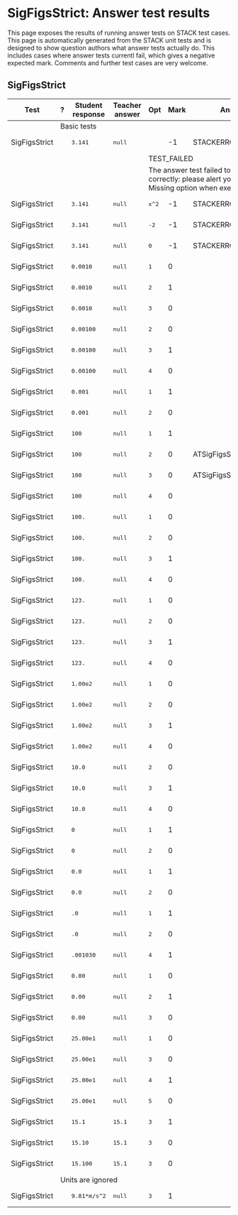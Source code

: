 # SigFigsStrict: Answer test results

This page exposes the results of running answer tests on STACK test cases.  This page is automatically generated from the STACK unit tests and is designed to show question authors what answer tests actually do.  This includes cases where answer tests currentl fail, which gives a negative expected mark.  Comments and further test cases are very welcome.



<h2>SigFigsStrict</h2><div class="no-overflow"><table class="flexible table table-striped table-hover generaltable generalbox stacktestsuite"><thead><tr><th class="header c0" scope="col">Test<div class="commands"></div></th><th class="header c1" scope="col">?<div class="commands"></div></th><th class="header c2" scope="col">Student response<div class="commands"></div></th><th class="header c3" scope="col">Teacher answer<div class="commands"></div></th><th class="header c4" scope="col">Opt<div class="commands"></div></th><th class="header c5" scope="col">Mark<div class="commands"></div></th><th class="header c6" scope="col">Answer note<div class="commands"></div></th>
</tr></thead><tbody>
<tr class="notes">
  <td class="cell c0"><td colspan="6">Basic tests</td></td>
</tr>
<tr class="expectedfail">
  <td class="cell c0">SigFigsStrict</td>
  <td class="cell c1"><span style="color:orange;"><i class="fa fa-adjust"></i></span></td>
  <td class="cell c2"><pre>3.141</pre></td>
  <td class="cell c3"><pre>null</pre></td>
  <td class="cell c4"></td>
  <td class="cell c5">-1</td>
  <td class="cell c6">STACKERROR_OPTION.</td>
</tr>
<tr class="expectedfail">
  <td class="cell c0"><td colspan="2"></td></td>
  <td class="cell c1"><td colspan="4">TEST_FAILED</td></td>
</tr>
<tr class="expectedfail">
  <td class="cell c0"><td colspan="2"></td></td>
  <td class="cell c1"><td colspan="4">The answer test failed to execute correctly: please alert your teacher. Missing option when executing the test. </td></td>
</tr>
<tr class="expectedfail">
  <td class="cell c0">SigFigsStrict</td>
  <td class="cell c1"><span style="color:orange;"><i class="fa fa-adjust"></i></span></td>
  <td class="cell c2"><pre>3.141</pre></td>
  <td class="cell c3"><pre>null</pre></td>
  <td class="cell c4"><pre>x^2</pre></td>
  <td class="cell c5">-1</td>
  <td class="cell c6">STACKERROR_OPTION.</td>
</tr>
<tr class="expectedfail">
  <td class="cell c0">SigFigsStrict</td>
  <td class="cell c1"><span style="color:orange;"><i class="fa fa-adjust"></i></span></td>
  <td class="cell c2"><pre>3.141</pre></td>
  <td class="cell c3"><pre>null</pre></td>
  <td class="cell c4"><pre>-2</pre></td>
  <td class="cell c5">-1</td>
  <td class="cell c6">STACKERROR_OPTION.</td>
</tr>
<tr class="expectedfail">
  <td class="cell c0">SigFigsStrict</td>
  <td class="cell c1"><span style="color:orange;"><i class="fa fa-adjust"></i></span></td>
  <td class="cell c2"><pre>3.141</pre></td>
  <td class="cell c3"><pre>null</pre></td>
  <td class="cell c4"><pre>0</pre></td>
  <td class="cell c5">-1</td>
  <td class="cell c6">STACKERROR_OPTION.</td>
</tr>
<tr class="pass">
  <td class="cell c0">SigFigsStrict</td>
  <td class="cell c1"><span style="color:green;"><i class="fa fa-check"></i></span></td>
  <td class="cell c2"><pre>0.0010</pre></td>
  <td class="cell c3"><pre>null</pre></td>
  <td class="cell c4"><pre>1</pre></td>
  <td class="cell c5">0</td>
  <td class="cell c6"></td>
</tr>
<tr class="pass">
  <td class="cell c0">SigFigsStrict</td>
  <td class="cell c1"><span style="color:green;"><i class="fa fa-check"></i></span></td>
  <td class="cell c2"><pre>0.0010</pre></td>
  <td class="cell c3"><pre>null</pre></td>
  <td class="cell c4"><pre>2</pre></td>
  <td class="cell c5">1</td>
  <td class="cell c6"></td>
</tr>
<tr class="pass">
  <td class="cell c0">SigFigsStrict</td>
  <td class="cell c1"><span style="color:green;"><i class="fa fa-check"></i></span></td>
  <td class="cell c2"><pre>0.0010</pre></td>
  <td class="cell c3"><pre>null</pre></td>
  <td class="cell c4"><pre>3</pre></td>
  <td class="cell c5">0</td>
  <td class="cell c6"></td>
</tr>
<tr class="pass">
  <td class="cell c0">SigFigsStrict</td>
  <td class="cell c1"><span style="color:green;"><i class="fa fa-check"></i></span></td>
  <td class="cell c2"><pre>0.00100</pre></td>
  <td class="cell c3"><pre>null</pre></td>
  <td class="cell c4"><pre>2</pre></td>
  <td class="cell c5">0</td>
  <td class="cell c6"></td>
</tr>
<tr class="pass">
  <td class="cell c0">SigFigsStrict</td>
  <td class="cell c1"><span style="color:green;"><i class="fa fa-check"></i></span></td>
  <td class="cell c2"><pre>0.00100</pre></td>
  <td class="cell c3"><pre>null</pre></td>
  <td class="cell c4"><pre>3</pre></td>
  <td class="cell c5">1</td>
  <td class="cell c6"></td>
</tr>
<tr class="pass">
  <td class="cell c0">SigFigsStrict</td>
  <td class="cell c1"><span style="color:green;"><i class="fa fa-check"></i></span></td>
  <td class="cell c2"><pre>0.00100</pre></td>
  <td class="cell c3"><pre>null</pre></td>
  <td class="cell c4"><pre>4</pre></td>
  <td class="cell c5">0</td>
  <td class="cell c6"></td>
</tr>
<tr class="pass">
  <td class="cell c0">SigFigsStrict</td>
  <td class="cell c1"><span style="color:green;"><i class="fa fa-check"></i></span></td>
  <td class="cell c2"><pre>0.001</pre></td>
  <td class="cell c3"><pre>null</pre></td>
  <td class="cell c4"><pre>1</pre></td>
  <td class="cell c5">1</td>
  <td class="cell c6"></td>
</tr>
<tr class="pass">
  <td class="cell c0">SigFigsStrict</td>
  <td class="cell c1"><span style="color:green;"><i class="fa fa-check"></i></span></td>
  <td class="cell c2"><pre>0.001</pre></td>
  <td class="cell c3"><pre>null</pre></td>
  <td class="cell c4"><pre>2</pre></td>
  <td class="cell c5">0</td>
  <td class="cell c6"></td>
</tr>
<tr class="pass">
  <td class="cell c0">SigFigsStrict</td>
  <td class="cell c1"><span style="color:green;"><i class="fa fa-check"></i></span></td>
  <td class="cell c2"><pre>100</pre></td>
  <td class="cell c3"><pre>null</pre></td>
  <td class="cell c4"><pre>1</pre></td>
  <td class="cell c5">1</td>
  <td class="cell c6"></td>
</tr>
<tr class="pass">
  <td class="cell c0">SigFigsStrict</td>
  <td class="cell c1"><span style="color:green;"><i class="fa fa-check"></i></span></td>
  <td class="cell c2"><pre>100</pre></td>
  <td class="cell c3"><pre>null</pre></td>
  <td class="cell c4"><pre>2</pre></td>
  <td class="cell c5">0</td>
  <td class="cell c6">ATSigFigsStrict_WithinRange.</td>
</tr>
<tr class="pass">
  <td class="cell c0">SigFigsStrict</td>
  <td class="cell c1"><span style="color:green;"><i class="fa fa-check"></i></span></td>
  <td class="cell c2"><pre>100</pre></td>
  <td class="cell c3"><pre>null</pre></td>
  <td class="cell c4"><pre>3</pre></td>
  <td class="cell c5">0</td>
  <td class="cell c6">ATSigFigsStrict_WithinRange.</td>
</tr>
<tr class="pass">
  <td class="cell c0">SigFigsStrict</td>
  <td class="cell c1"><span style="color:green;"><i class="fa fa-check"></i></span></td>
  <td class="cell c2"><pre>100</pre></td>
  <td class="cell c3"><pre>null</pre></td>
  <td class="cell c4"><pre>4</pre></td>
  <td class="cell c5">0</td>
  <td class="cell c6"></td>
</tr>
<tr class="pass">
  <td class="cell c0">SigFigsStrict</td>
  <td class="cell c1"><span style="color:green;"><i class="fa fa-check"></i></span></td>
  <td class="cell c2"><pre>100.</pre></td>
  <td class="cell c3"><pre>null</pre></td>
  <td class="cell c4"><pre>1</pre></td>
  <td class="cell c5">0</td>
  <td class="cell c6"></td>
</tr>
<tr class="pass">
  <td class="cell c0">SigFigsStrict</td>
  <td class="cell c1"><span style="color:green;"><i class="fa fa-check"></i></span></td>
  <td class="cell c2"><pre>100.</pre></td>
  <td class="cell c3"><pre>null</pre></td>
  <td class="cell c4"><pre>2</pre></td>
  <td class="cell c5">0</td>
  <td class="cell c6"></td>
</tr>
<tr class="pass">
  <td class="cell c0">SigFigsStrict</td>
  <td class="cell c1"><span style="color:green;"><i class="fa fa-check"></i></span></td>
  <td class="cell c2"><pre>100.</pre></td>
  <td class="cell c3"><pre>null</pre></td>
  <td class="cell c4"><pre>3</pre></td>
  <td class="cell c5">1</td>
  <td class="cell c6"></td>
</tr>
<tr class="pass">
  <td class="cell c0">SigFigsStrict</td>
  <td class="cell c1"><span style="color:green;"><i class="fa fa-check"></i></span></td>
  <td class="cell c2"><pre>100.</pre></td>
  <td class="cell c3"><pre>null</pre></td>
  <td class="cell c4"><pre>4</pre></td>
  <td class="cell c5">0</td>
  <td class="cell c6"></td>
</tr>
<tr class="pass">
  <td class="cell c0">SigFigsStrict</td>
  <td class="cell c1"><span style="color:green;"><i class="fa fa-check"></i></span></td>
  <td class="cell c2"><pre>123.</pre></td>
  <td class="cell c3"><pre>null</pre></td>
  <td class="cell c4"><pre>1</pre></td>
  <td class="cell c5">0</td>
  <td class="cell c6"></td>
</tr>
<tr class="pass">
  <td class="cell c0">SigFigsStrict</td>
  <td class="cell c1"><span style="color:green;"><i class="fa fa-check"></i></span></td>
  <td class="cell c2"><pre>123.</pre></td>
  <td class="cell c3"><pre>null</pre></td>
  <td class="cell c4"><pre>2</pre></td>
  <td class="cell c5">0</td>
  <td class="cell c6"></td>
</tr>
<tr class="pass">
  <td class="cell c0">SigFigsStrict</td>
  <td class="cell c1"><span style="color:green;"><i class="fa fa-check"></i></span></td>
  <td class="cell c2"><pre>123.</pre></td>
  <td class="cell c3"><pre>null</pre></td>
  <td class="cell c4"><pre>3</pre></td>
  <td class="cell c5">1</td>
  <td class="cell c6"></td>
</tr>
<tr class="pass">
  <td class="cell c0">SigFigsStrict</td>
  <td class="cell c1"><span style="color:green;"><i class="fa fa-check"></i></span></td>
  <td class="cell c2"><pre>123.</pre></td>
  <td class="cell c3"><pre>null</pre></td>
  <td class="cell c4"><pre>4</pre></td>
  <td class="cell c5">0</td>
  <td class="cell c6"></td>
</tr>
<tr class="pass">
  <td class="cell c0">SigFigsStrict</td>
  <td class="cell c1"><span style="color:green;"><i class="fa fa-check"></i></span></td>
  <td class="cell c2"><pre>1.00e2</pre></td>
  <td class="cell c3"><pre>null</pre></td>
  <td class="cell c4"><pre>1</pre></td>
  <td class="cell c5">0</td>
  <td class="cell c6"></td>
</tr>
<tr class="pass">
  <td class="cell c0">SigFigsStrict</td>
  <td class="cell c1"><span style="color:green;"><i class="fa fa-check"></i></span></td>
  <td class="cell c2"><pre>1.00e2</pre></td>
  <td class="cell c3"><pre>null</pre></td>
  <td class="cell c4"><pre>2</pre></td>
  <td class="cell c5">0</td>
  <td class="cell c6"></td>
</tr>
<tr class="pass">
  <td class="cell c0">SigFigsStrict</td>
  <td class="cell c1"><span style="color:green;"><i class="fa fa-check"></i></span></td>
  <td class="cell c2"><pre>1.00e2</pre></td>
  <td class="cell c3"><pre>null</pre></td>
  <td class="cell c4"><pre>3</pre></td>
  <td class="cell c5">1</td>
  <td class="cell c6"></td>
</tr>
<tr class="pass">
  <td class="cell c0">SigFigsStrict</td>
  <td class="cell c1"><span style="color:green;"><i class="fa fa-check"></i></span></td>
  <td class="cell c2"><pre>1.00e2</pre></td>
  <td class="cell c3"><pre>null</pre></td>
  <td class="cell c4"><pre>4</pre></td>
  <td class="cell c5">0</td>
  <td class="cell c6"></td>
</tr>
<tr class="pass">
  <td class="cell c0">SigFigsStrict</td>
  <td class="cell c1"><span style="color:green;"><i class="fa fa-check"></i></span></td>
  <td class="cell c2"><pre>10.0</pre></td>
  <td class="cell c3"><pre>null</pre></td>
  <td class="cell c4"><pre>2</pre></td>
  <td class="cell c5">0</td>
  <td class="cell c6"></td>
</tr>
<tr class="pass">
  <td class="cell c0">SigFigsStrict</td>
  <td class="cell c1"><span style="color:green;"><i class="fa fa-check"></i></span></td>
  <td class="cell c2"><pre>10.0</pre></td>
  <td class="cell c3"><pre>null</pre></td>
  <td class="cell c4"><pre>3</pre></td>
  <td class="cell c5">1</td>
  <td class="cell c6"></td>
</tr>
<tr class="pass">
  <td class="cell c0">SigFigsStrict</td>
  <td class="cell c1"><span style="color:green;"><i class="fa fa-check"></i></span></td>
  <td class="cell c2"><pre>10.0</pre></td>
  <td class="cell c3"><pre>null</pre></td>
  <td class="cell c4"><pre>4</pre></td>
  <td class="cell c5">0</td>
  <td class="cell c6"></td>
</tr>
<tr class="pass">
  <td class="cell c0">SigFigsStrict</td>
  <td class="cell c1"><span style="color:green;"><i class="fa fa-check"></i></span></td>
  <td class="cell c2"><pre>0</pre></td>
  <td class="cell c3"><pre>null</pre></td>
  <td class="cell c4"><pre>1</pre></td>
  <td class="cell c5">1</td>
  <td class="cell c6"></td>
</tr>
<tr class="pass">
  <td class="cell c0">SigFigsStrict</td>
  <td class="cell c1"><span style="color:green;"><i class="fa fa-check"></i></span></td>
  <td class="cell c2"><pre>0</pre></td>
  <td class="cell c3"><pre>null</pre></td>
  <td class="cell c4"><pre>2</pre></td>
  <td class="cell c5">0</td>
  <td class="cell c6"></td>
</tr>
<tr class="pass">
  <td class="cell c0">SigFigsStrict</td>
  <td class="cell c1"><span style="color:green;"><i class="fa fa-check"></i></span></td>
  <td class="cell c2"><pre>0.0</pre></td>
  <td class="cell c3"><pre>null</pre></td>
  <td class="cell c4"><pre>1</pre></td>
  <td class="cell c5">1</td>
  <td class="cell c6"></td>
</tr>
<tr class="pass">
  <td class="cell c0">SigFigsStrict</td>
  <td class="cell c1"><span style="color:green;"><i class="fa fa-check"></i></span></td>
  <td class="cell c2"><pre>0.0</pre></td>
  <td class="cell c3"><pre>null</pre></td>
  <td class="cell c4"><pre>2</pre></td>
  <td class="cell c5">0</td>
  <td class="cell c6"></td>
</tr>
<tr class="pass">
  <td class="cell c0">SigFigsStrict</td>
  <td class="cell c1"><span style="color:green;"><i class="fa fa-check"></i></span></td>
  <td class="cell c2"><pre>.0</pre></td>
  <td class="cell c3"><pre>null</pre></td>
  <td class="cell c4"><pre>1</pre></td>
  <td class="cell c5">1</td>
  <td class="cell c6"></td>
</tr>
<tr class="pass">
  <td class="cell c0">SigFigsStrict</td>
  <td class="cell c1"><span style="color:green;"><i class="fa fa-check"></i></span></td>
  <td class="cell c2"><pre>.0</pre></td>
  <td class="cell c3"><pre>null</pre></td>
  <td class="cell c4"><pre>2</pre></td>
  <td class="cell c5">0</td>
  <td class="cell c6"></td>
</tr>
<tr class="pass">
  <td class="cell c0">SigFigsStrict</td>
  <td class="cell c1"><span style="color:green;"><i class="fa fa-check"></i></span></td>
  <td class="cell c2"><pre>.001030</pre></td>
  <td class="cell c3"><pre>null</pre></td>
  <td class="cell c4"><pre>4</pre></td>
  <td class="cell c5">1</td>
  <td class="cell c6"></td>
</tr>
<tr class="pass">
  <td class="cell c0">SigFigsStrict</td>
  <td class="cell c1"><span style="color:green;"><i class="fa fa-check"></i></span></td>
  <td class="cell c2"><pre>0.00</pre></td>
  <td class="cell c3"><pre>null</pre></td>
  <td class="cell c4"><pre>1</pre></td>
  <td class="cell c5">0</td>
  <td class="cell c6"></td>
</tr>
<tr class="pass">
  <td class="cell c0">SigFigsStrict</td>
  <td class="cell c1"><span style="color:green;"><i class="fa fa-check"></i></span></td>
  <td class="cell c2"><pre>0.00</pre></td>
  <td class="cell c3"><pre>null</pre></td>
  <td class="cell c4"><pre>2</pre></td>
  <td class="cell c5">1</td>
  <td class="cell c6"></td>
</tr>
<tr class="pass">
  <td class="cell c0">SigFigsStrict</td>
  <td class="cell c1"><span style="color:green;"><i class="fa fa-check"></i></span></td>
  <td class="cell c2"><pre>0.00</pre></td>
  <td class="cell c3"><pre>null</pre></td>
  <td class="cell c4"><pre>3</pre></td>
  <td class="cell c5">0</td>
  <td class="cell c6"></td>
</tr>
<tr class="pass">
  <td class="cell c0">SigFigsStrict</td>
  <td class="cell c1"><span style="color:green;"><i class="fa fa-check"></i></span></td>
  <td class="cell c2"><pre>25.00e1</pre></td>
  <td class="cell c3"><pre>null</pre></td>
  <td class="cell c4"><pre>1</pre></td>
  <td class="cell c5">0</td>
  <td class="cell c6"></td>
</tr>
<tr class="pass">
  <td class="cell c0">SigFigsStrict</td>
  <td class="cell c1"><span style="color:green;"><i class="fa fa-check"></i></span></td>
  <td class="cell c2"><pre>25.00e1</pre></td>
  <td class="cell c3"><pre>null</pre></td>
  <td class="cell c4"><pre>3</pre></td>
  <td class="cell c5">0</td>
  <td class="cell c6"></td>
</tr>
<tr class="pass">
  <td class="cell c0">SigFigsStrict</td>
  <td class="cell c1"><span style="color:green;"><i class="fa fa-check"></i></span></td>
  <td class="cell c2"><pre>25.00e1</pre></td>
  <td class="cell c3"><pre>null</pre></td>
  <td class="cell c4"><pre>4</pre></td>
  <td class="cell c5">1</td>
  <td class="cell c6"></td>
</tr>
<tr class="pass">
  <td class="cell c0">SigFigsStrict</td>
  <td class="cell c1"><span style="color:green;"><i class="fa fa-check"></i></span></td>
  <td class="cell c2"><pre>25.00e1</pre></td>
  <td class="cell c3"><pre>null</pre></td>
  <td class="cell c4"><pre>5</pre></td>
  <td class="cell c5">0</td>
  <td class="cell c6"></td>
</tr>
<tr class="pass">
  <td class="cell c0">SigFigsStrict</td>
  <td class="cell c1"><span style="color:green;"><i class="fa fa-check"></i></span></td>
  <td class="cell c2"><pre>15.1</pre></td>
  <td class="cell c3"><pre>15.1</pre></td>
  <td class="cell c4"><pre>3</pre></td>
  <td class="cell c5">1</td>
  <td class="cell c6"></td>
</tr>
<tr class="pass">
  <td class="cell c0">SigFigsStrict</td>
  <td class="cell c1"><span style="color:green;"><i class="fa fa-check"></i></span></td>
  <td class="cell c2"><pre>15.10</pre></td>
  <td class="cell c3"><pre>15.1</pre></td>
  <td class="cell c4"><pre>3</pre></td>
  <td class="cell c5">0</td>
  <td class="cell c6"></td>
</tr>
<tr class="pass">
  <td class="cell c0">SigFigsStrict</td>
  <td class="cell c1"><span style="color:green;"><i class="fa fa-check"></i></span></td>
  <td class="cell c2"><pre>15.100</pre></td>
  <td class="cell c3"><pre>15.1</pre></td>
  <td class="cell c4"><pre>3</pre></td>
  <td class="cell c5">0</td>
  <td class="cell c6"></td>
</tr>
<tr class="notes">
  <td class="cell c0"><td colspan="6">Units are ignored</td></td>
</tr>
<tr class="pass">
  <td class="cell c0">SigFigsStrict</td>
  <td class="cell c1"><span style="color:green;"><i class="fa fa-check"></i></span></td>
  <td class="cell c2"><pre>9.81*m/s^2</pre></td>
  <td class="cell c3"><pre>null</pre></td>
  <td class="cell c4"><pre>3</pre></td>
  <td class="cell c5">1</td>
  <td class="cell c6"></td>
</tr></tbody></table></div>